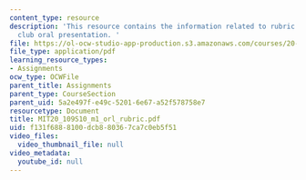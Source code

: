 ```yaml
---
content_type: resource
description: 'This resource contains the information related to rubric for journal
  club oral presentation. '
file: https://ol-ocw-studio-app-production.s3.amazonaws.com/courses/20-109-laboratory-fundamentals-in-biological-engineering-spring-2010/f131f6888100dcb880367ca7c0eb5f51_MIT20_109S10_m1_orl_rubric.pdf
file_type: application/pdf
learning_resource_types:
- Assignments
ocw_type: OCWFile
parent_title: Assignments
parent_type: CourseSection
parent_uid: 5a2e497f-e49c-5201-6e67-a52f578758e7
resourcetype: Document
title: MIT20_109S10_m1_orl_rubric.pdf
uid: f131f688-8100-dcb8-8036-7ca7c0eb5f51
video_files:
  video_thumbnail_file: null
video_metadata:
  youtube_id: null
---
```

